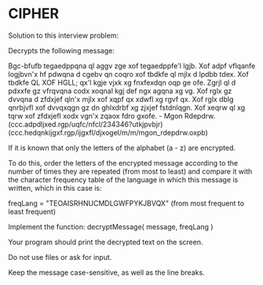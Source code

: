 # CIPHER
Solution to this interview problem:

Decrypts the following message:

Bgc-bfufb tegaedppqna ql aggv zge xof tegaedppfe'l lgjb.
Xof adpf vflqanfe logjbvn'x hf pdwqna d cgebv qn coqro xof tbdkfe ql mjlx d lpdbb tdex. Xof tbdkfe QL XOF HGLL; qx'l kgje vjxk xg fnxfexdqn oqp ge ofe.
Zgrjl ql d pdxxfe gz vfrqvqna codx xoqnal kgj def ngx agqna xg vg.
Xof rglx gz dvvqna d zfdxjef qln'x mjlx xof xqpf qx xdwfl xg rgvf qx. Xof rglx dblg qnrbjvfl xof dvvqxqgn gz dn ghlxdrbf xg zjxjef fstdnlqgn. Xof xeqrw ql xg tqrw xof zfdxjefl xodx vgn'x zqaox fdro gxofe. - Mgon Rdepdrw.
(ccc.adpdljxed.rgp/uqfc/nfcl/234346?utkjpvbjr)
(ccc.hedqnkijgxf.rgp/ijgxfl/djxogel/m/m/mgon_rdepdrw.oxpb)

If it is known that only the letters of the alphabet (a - z) are encrypted.

To do this, order the letters of the encrypted message according to the number of times they are repeated (from most to least) and compare it with the character frequency table of the language in which this message is written, which in this case is:

freqLang = "TEOAISRHNUCMDLGWFPYKJBVQX" (from most frequent to least frequent)

Implement the function: decryptMessage( message, freqLang )

Your program should print the decrypted text on the screen.

Do not use files or ask for input.

Keep the message case-sensitive, as well as the line breaks.
